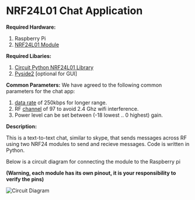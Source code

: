 # NRF24L01 Chat Application

**Required Hardware:**

1. Raspberry Pi
2. [NRF24L01 Module](https://lastminuteengineers.com/nrf24l01-arduino-wireless-communication/)

**Required Libaries:**

1. [Circuit Python NRF24L01 Library](https://circuitpython-nrf24l01.readthedocs.io)
2. [Pyside2](https://pypi.org/project/PySide2/)  [optional for GUI]

**Common Parameters:**
We have agreed to the following common parameters for the chat app:
1. [data rate](https://circuitpython-nrf24l01.readthedocs.io/en/latest/configure_api.html#data-rate) of 250kbps for longer range.
2. RF [channel](https://circuitpython-nrf24l01.readthedocs.io/en/latest/configure_api.html#channel) of 97 to avoid 2.4 Ghz wifi interference. 
3. Power level can be set between (-18 lowest .. 0 highest) gain.

**Description:**

This is a text-to-text chat, similar to skype, that sends messages across RF using two NRF24 modules to send and recieve messages. Code is written in Python.

Below is a circuit diagram for connecting the module to the Raspberry pi

**(Warning, each module has its own pinout, it is your responsibility to verify the pins)**

![Circuit Diagram](img/nrfchat.jpg)